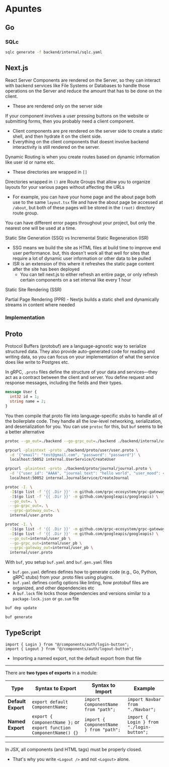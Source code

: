 # Apuntes

## Go


### SQLc

``` sh
sqlc generate -f backend/internal/sqlc.yaml
```

## Next.js

React Server Components are rendered on the Server, so they can interact with backend services like File Systems or Databases to handle those operations on the Server and reduce the amount that has to be done on the client.

- These are rendered only on the server side

If your component involves a user pressing buttons on the website or submitting forms, then you probably need a client component.

- Client components are pre rendered on the server side to create a static shell, and then hydrate it on the client side.
- Everything on the client components that doesnt involve backend interactivity is still rendered on the server.

Dynamic Routing is when you create routes based on dynamic information like user id or name etc.

- These directories are wrapped in `[]`

Directories wrapped in `()` are Route Groups that allow you to organize layouts for your various pages without affecting the URLs

- For example, you can have your home page and the about page both use to the same `layout.tsx` file and have the about page be accessed at `/about`, but both of these pages will be stored in the `(root)` directory route group.

You can have different error pages throughout your project, but only the nearest one will be used at a time.

Static Site Generation (SSG) vs Incremental Static Regeneration (ISR)

- SSG means we build the site as HTML files at build time to improve end user performance. but, this doesn't work all that well for sites that require a lot of dynamic user information or other data to be pulled
- ISR is an extension of this where it refreshes the static page content after the site has been deployed
  - You can tell next.js to either refresh an entire page, or only refresh certain components on a set interval like every 1 hour

Static Site Rendering (SSR)

Partial Page Rendering (PPR) - Nextjs builds a static shell and dynamically streams in content where needed

### Implementation



## Proto

Protocol Buffers (protobuf) are a language-agnostic way to serialize structured data. They also provide auto-generated code for reading and writing data, so you can focus on your implementation of what the service does like write to Postgres etc.

In gRPC, `.proto` files define the structure of your data and services—they act as a contract between the client and server. You define request and response messages, including the fields and their types.

``` proto
message User {
  int32 id = 1;
  string name = 2;
}

```

You then compile that proto file into language-specific stubs to handle all of the boilerplate code. They handle all the low-level networking, serialization, and deserialization for you. You can use `protoc` for this, but `buf` seems to be a better alternative

``` sh
protoc --go_out=./backend --go-grpc_out=./backend ./backend/internal/user.proto

grpcurl -plaintext -proto ./backend/proto/user/user.proto \
  -d '{"email": "test@gmail.com", "password": "password"}' \
  localhost:50052 internal.UserService/CreateUser

grpcurl -plaintext -proto ./backend/proto/journal/journal.proto \
  -d '{"user_id": "AAAA", "journal_text": "hello world", "user_mood": 4}' \
  localhost:50052 internal.JournalService/CreateJournal

protoc -I. \
  -I$(go list -f '{{ .Dir }}' -m github.com/grpc-ecosystem/grpc-gateway/v2) \
  -I$(go list -f '{{ .Dir }}' -m github.com/googleapis/googleapis) \
  --go_out=. \
  --go-grpc_out=. \
  --grpc-gateway_out=. \
  internal/user.proto

protoc -I. \
  -I$(go list -f '{{ .Dir }}' -m github.com/grpc-ecosystem/grpc-gateway/v2) \
  -I$(go list -f '{{ .Dir }}' -m github.com/googleapis/googleapis) \
  --go_out=internal/user_pb \
  --go-grpc_out=internal/user_pb \
  --grpc-gateway_out=internal/user_pb \
  internal/user.proto
```

With `buf`, you setup `buf.yaml` and `buf.gen.yaml` files

- `buf.gen.yaml` defines defines how to generate code (e.g., Go, Python, gRPC stubs) from your .proto files using plugins.
- `buf.yaml` defines config options like linting, how protobuf files are organized, and other dependencies etc
- A `buf.lock` file locks those dependencies and versions similar to a `package-lock.json` or `go.sum` file

``` sh
buf dep update

buf generate
```

## TypeScript


```
import { Login } from "@/components/auth/login-button";
import { Logout } from "@/components/auth/logout-button";
```

- Importing a named export, not the default export from that file

---

There are **two types of exports** in a module:

| Type | Syntax to Export | Syntax to Import | Example |
|-----|-------------------|------------------|---------|
| **Default Export** | `export default ComponentName;` | `import ComponentName from "path";` | `import Navbar from "./Navbar";` |
| **Named Export** | `export { ComponentName };` or `export function ComponentName() {}` | `import { ComponentName } from "path";` | `import { Login } from "./login-button";` |

---

In JSX, all components (and HTML tags) must be properly closed.

- That's why you write `<Logout />` and not `<Logout>` alone.


